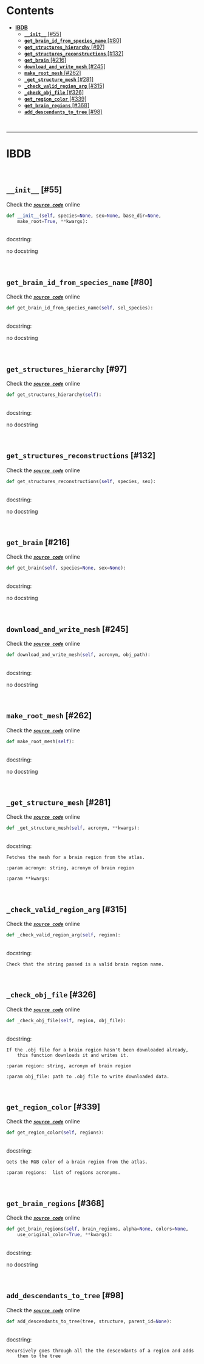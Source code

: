 



Contents
========

* [**IBDB**](#ibdb)
	* [**`__init__`** [#55]](#__init__-55)
	* [**`get_brain_id_from_species_name`** [#80]](#get_brain_id_from_species_name-80)
	* [**`get_structures_hierarchy`** [#97]](#get_structures_hierarchy-97)
	* [**`get_structures_reconstructions`** [#132]](#get_structures_reconstructions-132)
	* [**`get_brain`** [#216]](#get_brain-216)
	* [**`download_and_write_mesh`** [#245]](#download_and_write_mesh-245)
	* [**`make_root_mesh`** [#262]](#make_root_mesh-262)
	* [**`_get_structure_mesh`** [#281]](#_get_structure_mesh-281)
	* [**`_check_valid_region_arg`** [#315]](#_check_valid_region_arg-315)
	* [**`_check_obj_file`** [#326]](#_check_obj_file-326)
	* [**`get_region_color`** [#339]](#get_region_color-339)
	* [**`get_brain_regions`** [#368]](#get_brain_regions-368)
	* [**`add_descendants_to_tree`** [#98]](#add_descendants_to_tree-98)


&nbsp;

--------
# **IBDB**




&nbsp;
## **`__init__`** [#55]
  
Check the [***``source code``***](https://github.com/BrancoLab/BrainRender/tree/brainglobeintegration/blob/master/brainrender/atlases/insects_brains_db.py#L55) online

```python
def __init__(self, species=None, sex=None, base_dir=None,
    make_root=True, **kwargs):
```

&nbsp;  
docstring:

no docstring

&nbsp;
## **`get_brain_id_from_species_name`** [#80]
  
Check the [***``source code``***](https://github.com/BrancoLab/BrainRender/tree/brainglobeintegration/blob/master/brainrender/atlases/insects_brains_db.py#L80) online

```python
def get_brain_id_from_species_name(self, sel_species):
```

&nbsp;  
docstring:

no docstring

&nbsp;
## **`get_structures_hierarchy`** [#97]
  
Check the [***``source code``***](https://github.com/BrancoLab/BrainRender/tree/brainglobeintegration/blob/master/brainrender/atlases/insects_brains_db.py#L97) online

```python
def get_structures_hierarchy(self):
```

&nbsp;  
docstring:

no docstring

&nbsp;
## **`get_structures_reconstructions`** [#132]
  
Check the [***``source code``***](https://github.com/BrancoLab/BrainRender/tree/brainglobeintegration/blob/master/brainrender/atlases/insects_brains_db.py#L132) online

```python
def get_structures_reconstructions(self, species, sex):
```

&nbsp;  
docstring:

no docstring

&nbsp;
## **`get_brain`** [#216]
  
Check the [***``source code``***](https://github.com/BrancoLab/BrainRender/tree/brainglobeintegration/blob/master/brainrender/atlases/insects_brains_db.py#L216) online

```python
def get_brain(self, species=None, sex=None):
```

&nbsp;  
docstring:

no docstring

&nbsp;
## **`download_and_write_mesh`** [#245]
  
Check the [***``source code``***](https://github.com/BrancoLab/BrainRender/tree/brainglobeintegration/blob/master/brainrender/atlases/insects_brains_db.py#L245) online

```python
def download_and_write_mesh(self, acronym, obj_path):
```

&nbsp;  
docstring:

no docstring

&nbsp;
## **`make_root_mesh`** [#262]
  
Check the [***``source code``***](https://github.com/BrancoLab/BrainRender/tree/brainglobeintegration/blob/master/brainrender/atlases/insects_brains_db.py#L262) online

```python
def make_root_mesh(self):
```

&nbsp;  
docstring:

no docstring

&nbsp;
## **`_get_structure_mesh`** [#281]
  
Check the [***``source code``***](https://github.com/BrancoLab/BrainRender/tree/brainglobeintegration/blob/master/brainrender/atlases/insects_brains_db.py#L281) online

```python
def _get_structure_mesh(self, acronym, **kwargs):
```

&nbsp;  
docstring:

```text
Fetches the mesh for a brain region from the atlas.

:param acronym: string, acronym of brain region

:param **kwargs:

```

&nbsp;
## **`_check_valid_region_arg`** [#315]
  
Check the [***``source code``***](https://github.com/BrancoLab/BrainRender/tree/brainglobeintegration/blob/master/brainrender/atlases/insects_brains_db.py#L315) online

```python
def _check_valid_region_arg(self, region):
```

&nbsp;  
docstring:

```text
Check that the string passed is a valid brain region name.

```

&nbsp;
## **`_check_obj_file`** [#326]
  
Check the [***``source code``***](https://github.com/BrancoLab/BrainRender/tree/brainglobeintegration/blob/master/brainrender/atlases/insects_brains_db.py#L326) online

```python
def _check_obj_file(self, region, obj_file):
```

&nbsp;  
docstring:

```text
If the .obj file for a brain region hasn't been downloaded already,
    this function downloads it and writes it.

:param region: string, acronym of brain region

:param obj_file: path to .obj file to write downloaded data.

```

&nbsp;
## **`get_region_color`** [#339]
  
Check the [***``source code``***](https://github.com/BrancoLab/BrainRender/tree/brainglobeintegration/blob/master/brainrender/atlases/insects_brains_db.py#L339) online

```python
def get_region_color(self, regions):
```

&nbsp;  
docstring:

```text
Gets the RGB color of a brain region from the atlas.

:param regions:  list of regions acronyms.

```

&nbsp;
## **`get_brain_regions`** [#368]
  
Check the [***``source code``***](https://github.com/BrancoLab/BrainRender/tree/brainglobeintegration/blob/master/brainrender/atlases/insects_brains_db.py#L368) online

```python
def get_brain_regions(self, brain_regions, alpha=None, colors=None,
    use_original_color=True, **kwargs):
```

&nbsp;  
docstring:

no docstring

&nbsp;
## **`add_descendants_to_tree`** [#98]
  
Check the [***``source code``***](https://github.com/BrancoLab/BrainRender/tree/brainglobeintegration/blob/master/brainrender/atlases/insects_brains_db.py#L98) online

```python
def add_descendants_to_tree(tree, structure, parent_id=None):
```

&nbsp;  
docstring:

```text
Recursively goes through all the the descendants of a region and adds
    them to the tree

```